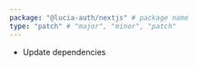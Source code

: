 ```yaml
---
package: "@lucia-auth/nextjs" # package name
type: "patch" # "major", "minor", "patch"
---
```


- Update dependencies